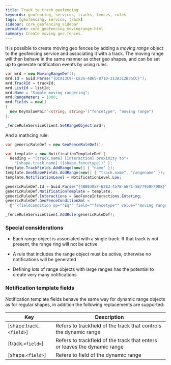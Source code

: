 ```yaml
---
title: Track to track geofencing
keywords: geofencing, services, tracks, fences, rules
tags: [geofencing, service, track]
sidebar: core_geofencing_sidebar
permalink: core_geofencing_movingrange.html
summary: Create moving geo fences.
---
```


It is possible to create moving geo fences by adding a *moving range* object to the geofencing service and associating it with a track. The moving range will then behave in the same manner as other geo shapes, and can be set up to generate notification events by using rules.

```csharp
var mrd = new MovingRangeDef();
mrd.Id = Guid.Parse("{DCA13C9F-CE36-4B65-8710-313A312B36CC}");
mrd.TrackId = trackId;
mrd.ListId = listId;
mrd.Name = "Simple moving rangering";
mrd.RangeMeters = 1000;
mrd.Fields = new[]
{
  new KeyValuePair`<string, string>`("fencetype", "moving range")
};

_fenceRuleServiceClient.SetRangeObject(mrd);
```
And a mathcing rule:

```csharp
var genericRuleDef = new GeoFenceRuleDef();

var template = new NotificationTemplateDef {
  Heading = "[track.name] [interaction] proximity to"+
    "[shape.track.name] ([shape.fencetype])" };
template.TrackFields.AddRange(new[] { "name" });
template.GeoShapeFields.AddRange(new[] { "track.name", "rangename" });
template.NotificationLevel = NotificationLevel.Low;

genericRuleDef.Id = Guid.Parse("{4BB9385F-E2B3-457B-AEF1-5B77950FF9D8}");
genericRuleDef.NotificationTemplate = template;
genericRuleDef.Interactions = GeoFenceInteractions.Entering;
genericRuleDef.GeoFenceConditionXml = 
  @"`<fieldcondition op=""Eq"" field=""fencetype"" value=""moving range""/>`";

_fenceRuleServiceClient.AddRule(genericRuleDef);

```

### Special considerations

*  Each range object is associated with a single track. If that track is not present, the range ring will not be active

*  A rule that includes the range object must be active, otherwise no notifications will be generated

*  Defining lots of range objects with large ranges has the potential to create very many notifications
   
### Notification template fields

Notification template fields behave the same way for dynamic range objects as for regular shapes, in addition the following replacements are supported:

 | Key                   | Description                                                               | 
 | ---                   | -----------                                                               | 
 | [shape.track.`<field>`] | Refers to trackfield of the track that controls the dynamic range         | 
 | [track.`<field>`]       | Refers to trackfield of the track that enters or leaves the dynamic range | 
 | [shape.`<field>`]       | Refers to field of the dynamic range                                      | 




